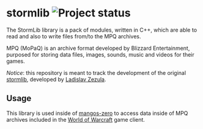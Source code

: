 stormlib ![Project status](http://getmangos.com/assets/img/repository-status-maintained.png)
========

The StormLib library is a pack of modules, written in C++, which are able to
read and also to write files from/to the MPQ archives.

MPQ (MoPaQ) is an archive format developed by Blizzard Entertainment,
purposed for storing data files, images, sounds, music and videos for their
games.

*Notice*: this repository is meant to track the development of the original
[stormlib][1], developed by [Ladislav Zezula][2].

Usage
-----
This library is used inside of [mangos-zero][3] to access data inside of MPQ
archives included in the [World of Warcraft][4] game client.


[1]: http://www.zezula.net/en/mpq/stormlib.html "StormLib"
[2]: http://www.zezula.net/ "Ladislav Zezula"
[3]: http://github.com/mangos-zero "mangos-zero"
[4]: http://eu.blizzard.com/en-gb/games/wow/ "World of Warcraft"
